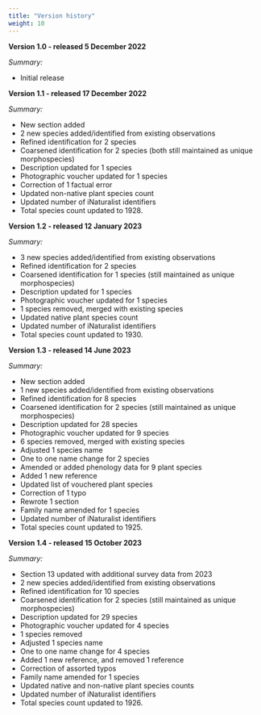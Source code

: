 ```yaml
---
title: "Version history"
weight: 10
---
```


**Version 1.0 - released 5 December 2022**

*Summary:* 
-	Initial release


**Version 1.1 - released 17 December 2022**

*Summary:* 
-	New section added
-	2 new species added/identified from existing observations
-	Refined identification for 2 species
-	Coarsened identification for 2 species (both still maintained as unique morphospecies)
-	Description updated for 1 species
-	Photographic voucher updated for 1 species
-	Correction of 1 factual error
-	Updated non-native plant species count
-	Updated number of iNaturalist identifiers
-	Total species count updated to 1928.


**Version 1.2 - released 12 January 2023**

*Summary:* 
-	3 new species added/identified from existing observations
-	Refined identification for 2 species
-	Coarsened identification for 1 species (still maintained as unique morphospecies)
-	Description updated for 1 species
-	Photographic voucher updated for 1 species
-	1 species removed, merged with existing species
-	Updated native plant species count
-	Updated number of iNaturalist identifiers
-	Total species count updated to 1930.



**Version 1.3 - released 14 June 2023**

*Summary:* 
-	New section added
-	1 new species added/identified from existing observations
-	Refined identification for 8 species
-	Coarsened identification for 2 species (still maintained as unique morphospecies)
-	Description updated for 28 species
-	Photographic voucher updated for 9 species
-	6 species removed, merged with existing species
-	Adjusted 1 species name
-	One to one name change for 2 species
-	Amended or added phenology data for 9 plant species
-	Added 1 new reference
-	Updated list of vouchered plant species
-	Correction of 1 typo
-	Rewrote 1 section
-	Family name amended for 1 species
-	Updated number of iNaturalist identifiers
-	Total species count updated to 1925.



**Version 1.4 - released 15 October 2023**

*Summary:* 
-	Section 13 updated with additional survey data from 2023
-	2 new species added/identified from existing observations
-	Refined identification for 10 species
-	Coarsened identification for 2 species (still maintained as unique morphospecies)
-	Description updated for 29 species
-	Photographic voucher updated for 4 species
-	1 species removed
-	Adjusted 1 species name
-	One to one name change for 4 species
-	Added 1 new reference, and removed 1 reference
-	Correction of assorted typos
-	Family name amended for 1 species
-	Updated native and non-native plant species counts
-	Updated number of iNaturalist identifiers
-	Total species count updated to 1926.


